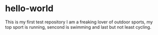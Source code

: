 # hello-world
This is my first test repository
I am a freaking lover of outdoor sports, my top sport is running, sencond is swimming and last but not least cycling.
